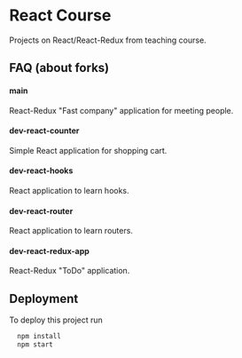 
# React Course

Projects on React/React-Redux from teaching course.



## FAQ (about forks)

#### main

React-Redux "Fast company" application for meeting people. 

#### dev-react-counter

Simple React application for shopping cart.

#### dev-react-hooks

React application to learn hooks.

#### dev-react-router

React application to learn routers.

#### dev-react-redux-app

React-Redux "ToDo" application.

## Deployment

To deploy this project run

```bash
  npm install
  npm start
```

